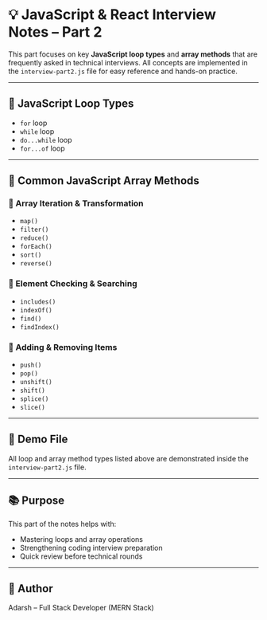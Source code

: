 # 💡 JavaScript & React Interview Notes – Part 2

This part focuses on key **JavaScript loop types** and **array methods** that are frequently asked in technical interviews. All concepts are implemented in the `interview-part2.js` file for easy reference and hands-on practice.

---

## 🔁 JavaScript Loop Types

- `for` loop  
- `while` loop  
- `do...while` loop  
- `for...of` loop  


---

## 🔂 Common JavaScript Array Methods

### 🔸 Array Iteration & Transformation
- `map()`  
- `filter()`  
- `reduce()`  
- `forEach()`  
- `sort()`  
- `reverse()`  

### 🔸 Element Checking & Searching
- `includes()`  
- `indexOf()`  
- `find()`  
- `findIndex()`  

### 🔸 Adding & Removing Items
- `push()`  
- `pop()`  
- `unshift()`  
- `shift()`  
- `splice()`  
- `slice()`  

---

## 📁 Demo File

All loop and array method types listed above are demonstrated inside the `interview-part2.js` file.

---

## 📚 Purpose

This part of the notes helps with:
- Mastering loops and array operations
- Strengthening coding interview preparation
- Quick review before technical rounds

---

## 📌 Author

Adarsh – Full Stack Developer (MERN Stack)
